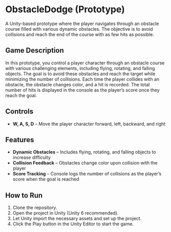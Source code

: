 # ObstacleDodge (Prototype)

A Unity-based prototype where the player navigates through an obstacle course filled with various dynamic obstacles. 
The objective is to avoid collisions and reach the end of the course with as few hits as possible.

## Game Description

In this prototype, you control a player character through an obstacle course with various challenging elements, including flying, rotating, and falling objects. 
The goal is to avoid these obstacles and reach the target while minimizing the number of collisions. 
Each time the player collides with an obstacle, the obstacle changes color, and a hit is recorded. The total number of hits is displayed in the console as the player’s score once they reach the goal.

## Controls

- **W, A, S, D** – Move the player character forward, left, backward, and right

## Features

- **Dynamic Obstacles** – Includes flying, rotating, and falling objects to increase difficulty
- **Collision Feedback** – Obstacles change color upon collision with the player
- **Score Tracking** – Console logs the number of collisions as the player’s score when the goal is reached

## How to Run

1. Clone the repository.
2. Open the project in Unity (Unity 6 recommended).
3. Let Unity import the necessary assets and set up the project.
4. Click the Play button in the Unity Editor to start the game.

